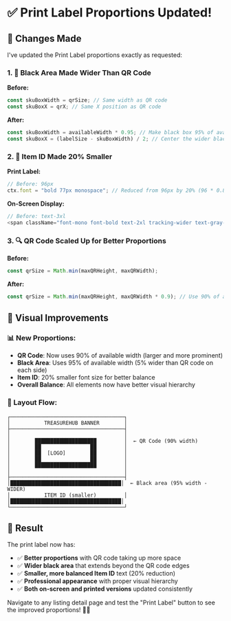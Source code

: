# ✅ Print Label Proportions Updated!

## 🎯 **Changes Made**

I've updated the Print Label proportions exactly as requested:

### **1. 📐 Black Area Made Wider Than QR Code**
**Before:**
```typescript
const skuBoxWidth = qrSize; // Same width as QR code
const skuBoxX = qrX; // Same X position as QR code
```

**After:**
```typescript
const skuBoxWidth = availableWidth * 0.95; // Make black box 95% of available width (wider than QR)
const skuBoxX = (labelSize - skuBoxWidth) / 2; // Center the wider black box
```

### **2. 📝 Item ID Made 20% Smaller**
**Print Label:**
```typescript
// Before: 96px
ctx.font = "bold 77px monospace"; // Reduced from 96px by 20% (96 * 0.8 = 76.8, rounded to 77)
```

**On-Screen Display:**
```typescript
// Before: text-3xl
<span className="font-mono font-bold text-2xl tracking-wider text-gray-800">
```

### **3. 🔍 QR Code Scaled Up for Better Proportions**
**Before:**
```typescript
const qrSize = Math.min(maxQRHeight, maxQRWidth);
```

**After:**
```typescript
const qrSize = Math.min(maxQRHeight, maxQRWidth * 0.9); // Use 90% of available width for larger QR
```

## 🎨 **Visual Improvements**

### **📊 New Proportions:**
- **QR Code**: Now uses 90% of available width (larger and more prominent)
- **Black Area**: Uses 95% of available width (5% wider than QR code on each side)
- **Item ID**: 20% smaller font size for better balance
- **Overall Balance**: All elements now have better visual hierarchy

### **🎯 Layout Flow:**
```
┌─────────────────────────────────────┐
│           TREASUREHUB BANNER        │
├─────────────────────────────────────┤
│                                     │
│        ████████████████████         │  ← QR Code (90% width)
│        ██                ██         │
│        ██  [LOGO]        ██         │
│        ██                ██         │
│        ████████████████████         │
│                                     │
├─────────────────────────────────────┤
│████████████████████████████████████│  ← Black area (95% width - WIDER)
│           ITEM ID (smaller)         │
│████████████████████████████████████│
└─────────────────────────────────────┘
```

## 🚀 **Result**

The print label now has:
- ✅ **Better proportions** with QR code taking up more space
- ✅ **Wider black area** that extends beyond the QR code edges
- ✅ **Smaller, more balanced Item ID** text (20% reduction)
- ✅ **Professional appearance** with proper visual hierarchy
- ✅ **Both on-screen and printed versions** updated consistently

Navigate to any listing detail page and test the "Print Label" button to see the improved proportions! 🎯📄
